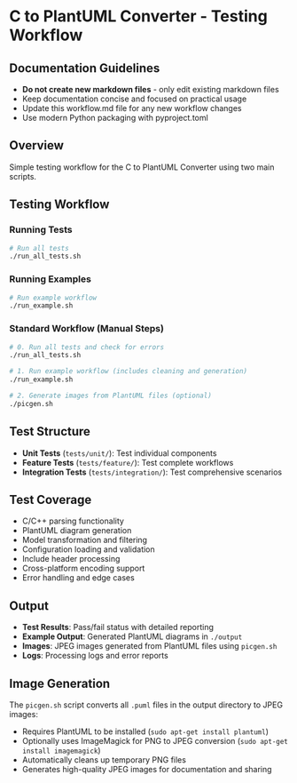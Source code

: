 # C to PlantUML Converter - Testing Workflow

## Documentation Guidelines
- **Do not create new markdown files** - only edit existing markdown files
- Keep documentation concise and focused on practical usage
- Update this workflow.md file for any new workflow changes
- Use modern Python packaging with pyproject.toml

## Overview
Simple testing workflow for the C to PlantUML Converter using two main scripts.

## Testing Workflow

### Running Tests
```bash
# Run all tests
./run_all_tests.sh
```

### Running Examples
```bash
# Run example workflow
./run_example.sh
```

### Standard Workflow (Manual Steps)
```bash
# 0. Run all tests and check for errors
./run_all_tests.sh

# 1. Run example workflow (includes cleaning and generation)
./run_example.sh

# 2. Generate images from PlantUML files (optional)
./picgen.sh
```

## Test Structure
- **Unit Tests** (`tests/unit/`): Test individual components
- **Feature Tests** (`tests/feature/`): Test complete workflows
- **Integration Tests** (`tests/integration/`): Test comprehensive scenarios

## Test Coverage
- C/C++ parsing functionality
- PlantUML diagram generation
- Model transformation and filtering
- Configuration loading and validation
- Include header processing
- Cross-platform encoding support
- Error handling and edge cases

## Output
- **Test Results**: Pass/fail status with detailed reporting
- **Example Output**: Generated PlantUML diagrams in `./output`
- **Images**: JPEG images generated from PlantUML files using `picgen.sh`
- **Logs**: Processing logs and error reports

## Image Generation
The `picgen.sh` script converts all `.puml` files in the output directory to JPEG images:
- Requires PlantUML to be installed (`sudo apt-get install plantuml`)
- Optionally uses ImageMagick for PNG to JPEG conversion (`sudo apt-get install imagemagick`)
- Automatically cleans up temporary PNG files
- Generates high-quality JPEG images for documentation and sharing